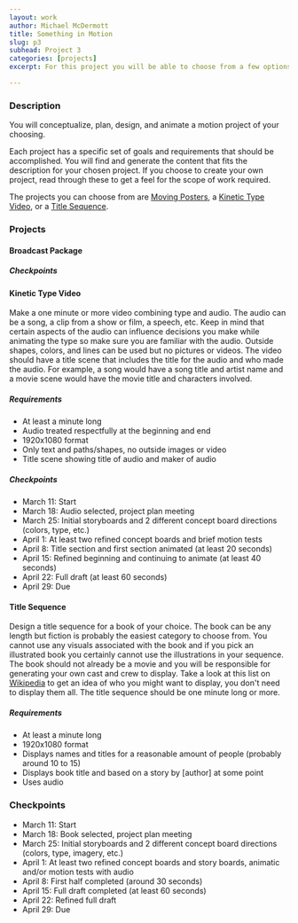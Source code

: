 ```yaml
---
layout: work
author: Michael McDermott
title: Something in Motion
slug: p3
subhead: Project 3
categories: [projects]
excerpt: For this project you will be able to choose from a few options below or create your own project. If generating your own project you need to make sure to create a schedule and similar outcomes to the projects listed below.

---
```


### Description
You will conceptualize, plan, design, and animate a motion project of your choosing.

Each project has a specific set of goals and requirements that should be accomplished. You will find and  generate the content that fits the description for your chosen project. If you choose to create your own project, read through these to get a feel for the scope of work required.

The projects you can choose from are <a href="#poster">Moving Posters</a>, a <a href="#kinetic">Kinetic Type Video</a>, or a <a href="#title">Title Sequence</a>.

### Projects
#### <span id="poster">Broadcast Package</span>


##### Checkpoints


#### <span id="kinetic">Kinetic Type Video</span>
Make a one minute or more video combining type and audio. The audio can be a song, a clip from a show or film, a speech, etc. Keep in mind that certain aspects of the audio can influence decisions you make while animating the type so make sure you are familiar with the audio. Outside shapes, colors, and lines can be used but no pictures or videos. The video should have a title scene that includes the title for the audio and who made the audio. For example, a song would have a song title and artist name and a movie scene would have the movie title and characters involved.

##### Requirements
* At least a minute long
* Audio treated respectfully at the beginning and end
* 1920x1080 format
* Only text and paths/shapes, no outside images or video
* Title scene showing title of audio and maker of audio

##### Checkpoints
* March 11: Start
* March 18: Audio selected, project plan meeting
* March 25: Initial storyboards and 2 different concept board directions (colors, type, etc.)
* April 1: At least two refined concept boards and brief motion tests
* April 8: Title section and first section animated (at least 20 seconds)
* April 15: Refined beginning and continuing to animate (at least 40 seconds)
* April 22: Full draft (at least 60 seconds)
* April 29: Due

#### <span id="title">Title Sequence</span>
Design a title sequence for a book of your choice. The book can be any length but fiction is probably the easiest category to choose from. You cannot use any visuals associated with the book and if you pick an illustrated book you certainly cannot use the illustrations in your sequence. The book should not already be a movie and you will be responsible for generating your own cast and crew to display. Take a look at this list on [Wikipedia](https://en.wikipedia.org/wiki/Opening_credits#Common_opening_credits_order) to get an idea of who you might want to display, you don't need to display them all. The title sequence should be one minute long or more.

##### Requirements
* At least a minute long
* 1920x1080 format
* Displays names and titles for a reasonable amount of people (probably around 10 to 15)
* Displays book title and based on a story by [author] at some point
* Uses audio

### Checkpoints
* March 11: Start
* March 18: Book selected, project plan meeting
* March 25: Initial storyboards and 2 different concept board directions (colors, type, imagery, etc.)
* April 1: At least two refined concept boards and story boards, animatic and/or motion tests with audio
* April 8: First half completed (around 30 seconds)
* April 15: Full draft completed (at least 60 seconds)
* April 22: Refined full draft
* April 29: Due
